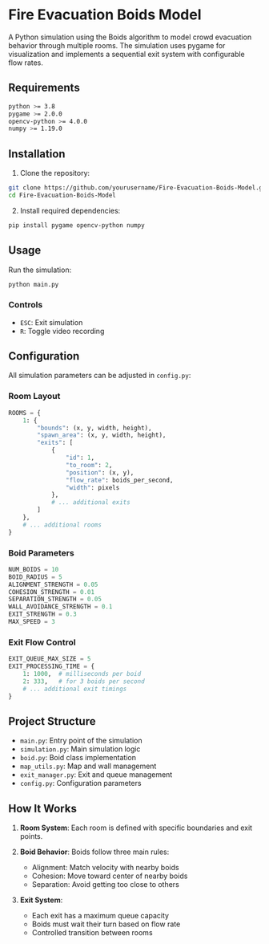 # Fire Evacuation Boids Model

A Python simulation using the Boids algorithm to model crowd evacuation behavior through multiple rooms. The simulation uses pygame for visualization and implements a sequential exit system with configurable flow rates.


## Requirements

```bash
python >= 3.8
pygame >= 2.0.0
opencv-python >= 4.0.0
numpy >= 1.19.0
```

## Installation

1. Clone the repository:
```bash
git clone https://github.com/yourusername/Fire-Evacuation-Boids-Model.git
cd Fire-Evacuation-Boids-Model
```

2. Install required dependencies:
```bash
pip install pygame opencv-python numpy
```

## Usage

Run the simulation:
```bash
python main.py
```

### Controls
- `ESC`: Exit simulation
- `R`: Toggle video recording

## Configuration

All simulation parameters can be adjusted in `config.py`:

### Room Layout
```python
ROOMS = {
    1: {
        "bounds": (x, y, width, height),
        "spawn_area": (x, y, width, height),
        "exits": [
            {
                "id": 1,
                "to_room": 2,
                "position": (x, y),
                "flow_rate": boids_per_second,
                "width": pixels
            },
            # ... additional exits
        ]
    },
    # ... additional rooms
}
```

### Boid Parameters
```python
NUM_BOIDS = 10
BOID_RADIUS = 5
ALIGNMENT_STRENGTH = 0.05
COHESION_STRENGTH = 0.01
SEPARATION_STRENGTH = 0.05
WALL_AVOIDANCE_STRENGTH = 0.1
EXIT_STRENGTH = 0.3
MAX_SPEED = 3
```

### Exit Flow Control
```python
EXIT_QUEUE_MAX_SIZE = 5
EXIT_PROCESSING_TIME = {
    1: 1000,  # milliseconds per boid
    2: 333,   # for 3 boids per second
    # ... additional exit timings
}
```

## Project Structure

- `main.py`: Entry point of the simulation
- `simulation.py`: Main simulation logic
- `boid.py`: Boid class implementation
- `map_utils.py`: Map and wall management
- `exit_manager.py`: Exit and queue management
- `config.py`: Configuration parameters

## How It Works

1. **Room System**: Each room is defined with specific boundaries and exit points.

2. **Boid Behavior**: Boids follow three main rules:
   - Alignment: Match velocity with nearby boids
   - Cohesion: Move toward center of nearby boids
   - Separation: Avoid getting too close to others

3. **Exit System**: 
   - Each exit has a maximum queue capacity
   - Boids must wait their turn based on flow rate
   - Controlled transition between rooms




